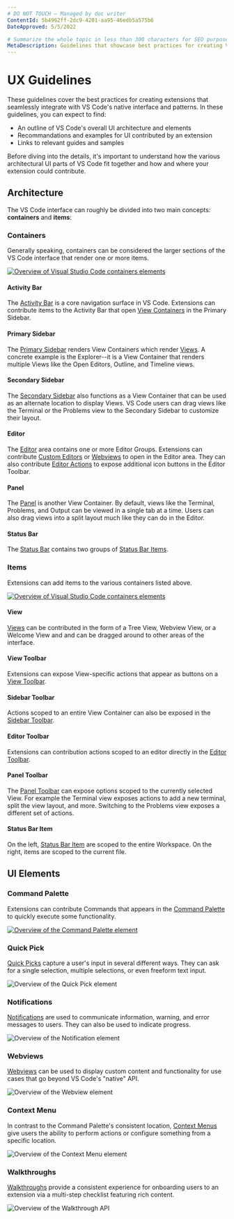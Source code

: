 ```yaml
---
# DO NOT TOUCH — Managed by doc writer
ContentId: 5b4962ff-2dc9-4201-aa95-46edb5a575b6
DateApproved: 5/5/2022

# Summarize the whole topic in less than 300 characters for SEO purpose
MetaDescription: Guidelines that showcase best practices for creating Visual Studio Code extensions.
---
```


# UX Guidelines

These guidelines cover the best practices for creating extensions that seamlessly integrate with VS Code's native interface and patterns. In these guidelines, you can expect to find:
- An outline of VS Code's overall UI architecture and elements
- Recommandations and examples for UI contributed by an extension
- Links to relevant guides and samples

Before diving into the details, it's important to understand how the various architectural UI parts of VS Code fit together and how and where your extension could contribute.

## Architecture

The VS Code interface can roughly be divided into two main concepts: **containers** and **items**:

### Containers

Generally speaking, containers can be considered the larger sections of the VS Code interface that render one or more items.

[![Overview of Visual Studio Code containers elements](images/examples/architecture-containers.png)](/assets/api/ux-guidelines/examples/architecture-containers.png)

#### Activity Bar

The [Activity Bar](api/ux-guidelines/activity-bar) is a core navigation surface in VS Code. Extensions can contribute items to the Activity Bar that open [View Containers](api/ux-guidelines/views#view-containers) in the Primary Sidebar.

#### Primary Sidebar

The [Primary Sidebar](api/ux-guidelines/sidebars#primary-sidebar) renders View Containers which render [Views](api/ux-guidelines/views). A concrete example is the Explorer--it is a View Container that renders multiple Views like the Open Editors, Outline, and Timeline views.

#### Secondary Sidebar

The [Secondary Sidebar](api/ux-guidelines/sidebars#secondary-sidebar) also functions as a View Container that can be used as an alternate location to display Views. VS Code users can drag views like the Terminal or the Problems view to the Secondary Sidebar to customize their layout.

#### Editor

The [Editor](api/ux-guidelines/editor) area contains one or more Editor Groups. Extensions can contribute [Custom Editors](api/extension-guides/custom-editors) or [Webviews](api/ux-guidelines/webviews) to open in the Editor area. They can also contribute [Editor Actions](api/ux-guidelines/editors#editor-actions) to expose additional icon buttons in the Editor Toolbar.

#### Panel

The [Panel](api/ux-guidelines/panel) is another View Container. By default, views like the Terminal, Problems, and Output can be viewed in a single tab at a time. Users can also drag views into a split layout much like they can do in the Editor.

#### Status Bar

The [Status Bar](api/ux-guidelines/status-bar) contains two groups of [Status Bar Items](api/ux-guidelines/status-bar#status-bar-items).

### Items

Extensions can add items to the various containers listed above.

[![Overview of Visual Studio Code containers elements](images/examples/architecture-sections.png)](/assets/api/ux-guidelines/examples/architecture-sections.png)

#### View

[Views](api/ux-guidelines/views) can be contributed in the form of a Tree View, Webview View, or a Welcome View and and can be dragged around to other areas of the interface.

#### View Toolbar

Extensions can expose View-specific actions that appear as buttons on a [View Toolbar](api/ux-guidelines/views#view-toolbar).

#### Sidebar Toolbar

Actions scoped to an entire View Container can also be exposed in the [Sidebar Toolbar](api/ux-guidelines/sidebars#sidebar-toolbar).

#### Editor Toolbar

Extensions can contribution actions scoped to an editor directly in the [Editor Toolbar](api/ux-guidelines/editors#editor-toolbar).

#### Panel Toolbar

The [Panel Toolbar](api/ux-guidelines/panel#panel-toolbar) can expose options scoped to the currently selected View. For example the Terminal view exposes actions to add a new terminal, split the view layout, and more. Switching to the Problems view exposes a different set of actions.

#### Status Bar Item

On the left, [Status Bar Item](api/ux-guidelines/status-bar#status-bar-items) are scoped to the entire Workspace. On the right, items are scoped to the current file.

## UI Elements

### Command Palette

Extensions can contribute Commands that appears in the [Command Palette](api/ux-guidelines/command-palette) to quickly execute some functionality.

[![Overview of the Command Palette element](images/examples/command-palette.png)](images/examples/command-palette.png)

### Quick Pick

[Quick Picks](api/ux-guidelines/quick-picks) capture a user's input in several different ways. They can ask for a single selection, multiple selections, or even freeform text input.

![Overview of the Quick Pick element](images/examples/quick-pick.png)

### Notifications

[Notifications](api/ux-guidelines/notifications) are used to communicate information, warning, and error messages to users. They can also be used to indicate progress.

![Overview of the Notification element](images/examples/notification.png)

### Webviews

[Webviews](api/ux-guidelines/webviews) can be used to display custom content and functionality for use cases that go beyond VS Code's "native" API.

![Overview of the Webview element](images/examples/webview.png)

### Context Menu

In contrast to the Command Palette's consistent location, [Context Menus](api/ux-guidelines/context-menus) give users the ability to perform actions or configure something from a specific location.

![Overview of the Context Menu element](images/examples/context-menu.png)

### Walkthroughs

[Walkthroughs](api/ux-guidelines/walkthroughs) provide a consistent experience for onboarding users to an extension via a multi-step checklist featuring rich content.

![Overview of the Walkthrough API](images/examples/walkthrough.png)

